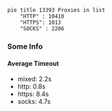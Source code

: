 
```mermaid
pie title 13393 Proxies in list
    "HTTP" : 10410
    "HTTPS": 1013
    "SOCKS" : 2206
```

### Some Info
#### Average Timeout

- mixed: 2.2s
- http: 0.8s
- https: 8.4s
- socks: 4.7s